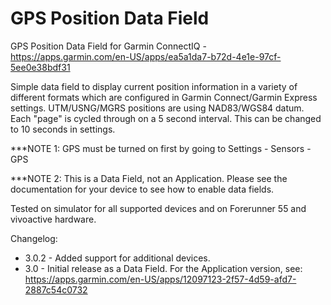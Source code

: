 # GPS Position Data Field
GPS Position Data Field for Garmin ConnectIQ - https://apps.garmin.com/en-US/apps/ea5a1da7-b72d-4e1e-97cf-5ee0e38bdf31

Simple data field to display current position information in a variety of different formats which are configured in Garmin Connect/Garmin Express settings. UTM/USNG/MGRS positions are using NAD83/WGS84 datum. Each "page" is cycled through on a 5 second interval. This can be changed to 10 seconds in settings.

***NOTE 1: GPS must be turned on first by going to Settings - Sensors - GPS

***NOTE 2: This is a Data Field, not an Application. Please see the documentation for your device to see how to enable data fields.

Tested on simulator for all supported devices and on Forerunner 55 and vivoactive hardware.

Changelog:
* 3.0.2 - Added support for additional devices.
* 3.0 - Initial release as a Data Field. For the Application version, see: https://apps.garmin.com/en-US/apps/12097123-2f57-4d59-afd7-2887c54c0732
